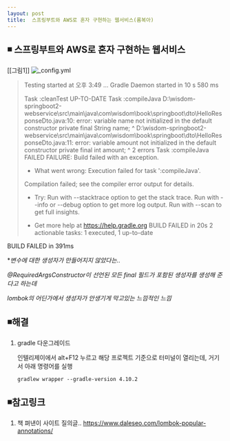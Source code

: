 ```yaml
---
layout: post
title:  스프링부트와 AWS로 혼자 구현하는 웹서비스(롬복아)
---
```


## ◾ 스프링부트와 AWS로 혼자 구현하는 웹서비스 

[[그림1]]
![_config.yml]({{site.baseurl}}/images/롬보크.PNG)



> Testing started at 오후 3:49 ...
> Gradle Daemon started in 10 s 580 ms
>
> Task :cleanTest UP-TO-DATE
> Task :compileJava
> D:\wisdom-springboot2-webservice\src\main\java\com\wisdom\book\springboot\dto\HelloResponseDto.java:10: error: variable name not initialized in the default constructor
> private final String name;
>                     ^
> D:\wisdom-springboot2-webservice\src\main\java\com\wisdom\book\springboot\dto\HelloResponseDto.java:11: error: variable amount not initialized in the default constructor
> private final int amount;
>                  ^
> 2 errors
> Task :compileJava FAILED
> FAILURE: Build failed with an exception.
>
> * What went wrong:
> Execution failed for task ':compileJava'.
>
> Compilation failed; see the compiler error output for details.
>
> * Try:
>   Run with --stacktrace option to get the stack trace. Run with --info or --debug option to get more log output. Run with --scan to get full insights.
>
> * Get more help at https://help.gradle.org
>   BUILD FAILED in 20s
>   2 actionable tasks: 1 executed, 1 up-to-date
>
>   

BUILD FAILED in 391ms



**변수에 대한 생성자가  만들어지지 않았다는..*

*@RequiredArgsConstructor이 선언된 모든 final 필드가 포함된 생성자를 생성해 준다고 하는데*

*lombok의 어딘가에서 생성자가 안생기게 막고있는 느낌적인 느낌*



## ◾해결

1. gradle 다운그레이드

   인텔리제이에서 alt+F12  누르고 해당 프로젝트 기준으로 터미널이 열리는데, 거기서 아래 명령어를 실행

   ```
   gradlew wrapper --gradle-version 4.10.2
   ```



## ◾참고링크

1. 책 펴낸이 사이트 질의글..
   https://www.daleseo.com/lombok-popular-annotations/
